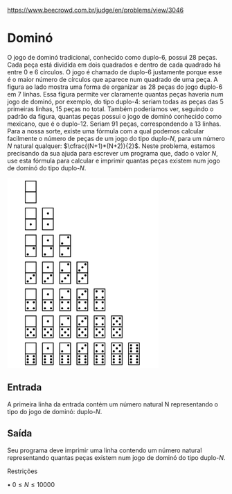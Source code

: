 https://www.beecrowd.com.br/judge/en/problems/view/3046

# Dominó

O jogo de dominó tradicional, conhecido como duplo-6, possui 28 peças. Cada peça
está dividida em dois quadrados e dentro de cada quadrado há entre 0 e 6
círculos. O jogo é chamado de duplo-6 justamente porque esse é o maior número de
círculos que aparece num quadrado de uma peça. A figura ao lado mostra uma forma
de organizar as 28 peças do jogo duplo-6 em 7 linhas. Essa figura permite ver
claramente quantas peças haveria num jogo de dominó, por exemplo, do tipo
duplo-4: seriam todas as peças das 5 primeiras linhas, 15 peças no total. Também
poderíamos ver, seguindo o padrão da figura, quantas peças possui o jogo de
dominó conhecido como mexicano, que é o duplo-12. Seriam 91 peças,
correspondendo a 13 linhas. Para a nossa sorte, existe uma fórmula com a qual
podemos calcular facilmente o número de peças de um jogo do tipo duplo-$N$, para
um número $N$ natural qualquer: $\cfrac{(N+1)*(N+2)}{2}$. Neste problema,
estamos precisando da sua ajuda para escrever um programa que, dado o valor $N$,
use esta fórmula para calcular e imprimir quantas peças existem num jogo de
dominó do tipo duplo-$N$.

![](imgs/UOJ_3046.webp)

## Entrada

A primeira linha da entrada contém um número natural N representando o tipo do
jogo de dominó: duplo-$N$.

## Saída

Seu programa deve imprimir uma linha contendo um número natural representando
quantas peças existem num jogo de dominó do tipo duplo-$N$.

Restrições

• $0 \leq N \leq 10000$

